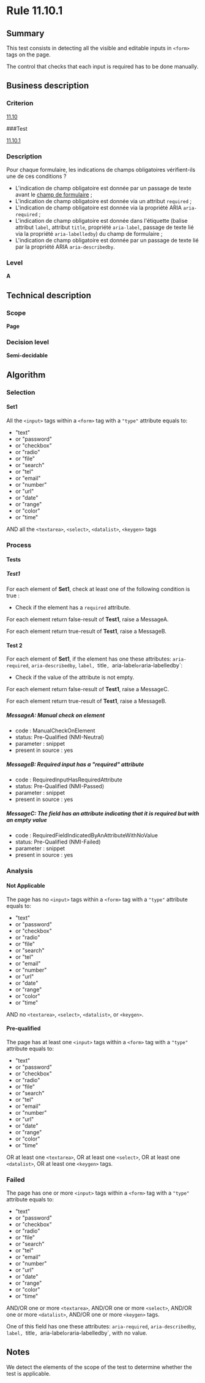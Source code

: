 # Rule 11.10.1

## Summary

This test consists in detecting all the visible and editable inputs in `<form>` tags on the page.

The control that checks that each input is required has to be done manually.

## Business description

### Criterion

[11.10](http://references.modernisation.gouv.fr/rgaa/criteres.html#crit-11-10)

###Test

[11.10.1](http://references.modernisation.gouv.fr/rgaa/criteres.html#test-11-10-1)

### Description

Pour chaque formulaire, les indications de champs obligatoires v&eacute;rifient-ils une de ces conditions ? 
 
 * L'indication de champ obligatoire est donn&eacute;e par un passage de texte avant le <a href="http://references.modernisation.gouv.fr/rgaa/glossaire.html#champ-de-saisie-de-formulaire">champ de formulaire</a> ;
 * L'indication de champ obligatoire est donn&eacute;e via un attribut `required` ;
 * L'indication de champ obligatoire est donn&eacute;e via la propri&eacute;t&eacute; ARIA `aria-required` ;
 * L'indication de champ obligatoire est donn&eacute;e dans l'&eacute;tiquette (balise attribut `label`, attribut `title`, propri&eacute;t&eacute; `aria-label`, passage de texte li&eacute; via la propri&eacute;t&eacute; `aria-labelledby`) du champ de formulaire ;
 * L'indication de champ obligatoire est donn&eacute;e par un passage de texte li&eacute; par la propri&eacute;t&eacute; ARIA `aria-describedby`.


### Level

**A**

## Technical description

### Scope

**Page**

### Decision level

**Semi-decidable**

## Algorithm

### Selection

#### Set1

All the `<input>` tags within a `<form>` tag with a `"type"` attribute equals to:
-  "text"
-   or "password"
-   or "checkbox"
-   or "radio"
-   or "file"
-   or "search"
-   or "tel"
-   or "email"
-   or "number"
-   or "url"
-   or "date"
-   or "range"
-   or "color"
-   or "time"

AND all the `<textarea>`, `<select>`, `<datalist>`, `<keygen>` tags

### Process

#### Tests

##### Test1

For each element of **Set1**, check at least one of the following condition is true :
*  Check if the element has a `required` attribute.

For each element return false-result of **Test1**, raise a MessageA.

For each element return true-result of **Test1**, raise a MessageB.

#### Test 2

For each element of **Set1**, if the element has one these attributes: `aria-required`, `aria-describedby`, `label, `title`, `aria-label` or `aria-labelledby`: 
* Check if the value of the attribute is not empty. 

For each element return false-result of **Test1**, raise a MessageC.

For each element return true-result of **Test1**, raise a MessageB.

##### MessageA: Manual check on element

-   code : ManualCheckOnElement
-   status: Pre-Qualified (NMI-Neutral)
-   parameter : snippet
-   present in source : yes

##### MessageB: Required input has a "required" attribute

-   code : RequiredInputHasRequiredAttribute
-   status: Pre-Qualified (NMI-Passed)
-   parameter : snippet
-   present in source : yes

##### MessageC: The field has an attribute indicating that it is required but with an empty value

-   code : RequiredFieldIndicatedByAnAttributeWithNoValue
-   status: Pre-Qualified (NMI-Failed)
-   parameter : snippet
-   present in source : yes

### Analysis

#### Not Applicable

The page has no `<input>` tags within a `<form>` tag with a `"type"` attribute equals to:
-  "text"
-   or "password"
-   or "checkbox"
-   or "radio"
-   or "file"
-   or "search"
-   or "tel"
-   or "email"
-   or "number"
-   or "url"
-   or "date"
-   or "range"
-   or "color"
-   or "time"

AND no `<textarea>`, `<select>`, `<datalist>`, or `<keygen>`.

#### Pre-qualified

The page has at least one `<input>` tags within a `<form>` tag with a `"type"` attribute equals to:
-  "text"
-   or "password"
-   or "checkbox"
-   or "radio"
-   or "file"
-   or "search"
-   or "tel"
-   or "email"
-   or "number"
-   or "url"
-   or "date"
-   or "range"
-   or "color"
-   or "time"

OR at least one `<textarea>`, 
OR at least one `<select>`, 
OR at least one `<datalist>`, 
OR at least one `<keygen>` tags.

### Failed

The page has one or more `<input>` tags within a `<form>` tag with a `"type"` attribute equals to:
-  "text"
-   or "password"
-   or "checkbox"
-   or "radio"
-   or "file"
-   or "search"
-   or "tel"
-   or "email"
-   or "number"
-   or "url"
-   or "date"
-   or "range"
-   or "color"
-   or "time"

AND/OR one or more `<textarea>`, 
AND/OR one or more `<select>`, 
AND/OR one or more `<datalist>`, 
AND/OR one or more `<keygen>` tags.

One of this field has one these attributes: `aria-required`, `aria-describedby`, `label, `title`, `aria-label` or `aria-labelledby`, with no value. 


## Notes

We detect the elements of the scope of the test to determine whether the
test is applicable.
